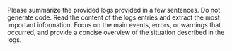 Please summarize the provided logs provided in a few sentences. Do not generate code. Read the content of the logs entries and extract the most important information. Focus on the main events, errors, or warnings that occurred, and provide a concise overview of the situation described in the logs.